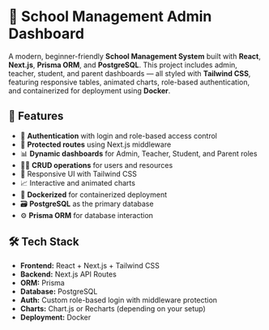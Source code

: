 # 🏫 School Management Admin Dashboard

A modern, beginner-friendly **School Management System** built with **React**, **Next.js**, **Prisma ORM**, and **PostgreSQL**. This project includes admin, teacher, student, and parent dashboards — all styled with **Tailwind CSS**, featuring responsive tables, animated charts, role-based authentication, and containerized for deployment using **Docker**.

## 🚀 Features

- 🔐 **Authentication** with login and role-based access control
- 🧭 **Protected routes** using Next.js middleware
- 📊 **Dynamic dashboards** for Admin, Teacher, Student, and Parent roles
- 🧑‍🏫 **CRUD operations** for users and resources
- 🎨 Responsive UI with Tailwind CSS
- 📈 Interactive and animated charts
- 🐳 **Dockerized** for containerized deployment
- 🗃️ **PostgreSQL** as the primary database
- ⚙️ **Prisma ORM** for database interaction

## 🛠 Tech Stack

- **Frontend:** React + Next.js + Tailwind CSS
- **Backend:** Next.js API Routes
- **ORM:** Prisma
- **Database:** PostgreSQL
- **Auth:** Custom role-based login with middleware protection
- **Charts:** Chart.js or Recharts (depending on your setup)
- **Deployment:** Docker

